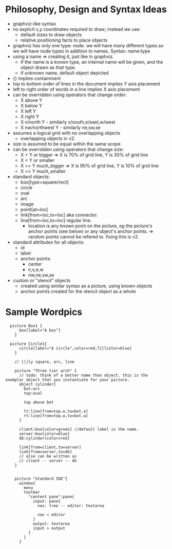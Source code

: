 Philosophy, Design and Syntax Ideas
===================================
- graphviz-like syntax
- no explicit x,y coordinates required to draw; instead we use:
  - default sizes to draw objects
  - relative positioning facts to place objects
- graphviz has only one type: node. we will have many different types.so we will have node types in addition to names.
  Syntax: name:type
- using a name => creating it, just like in graphviz.
  - if the name is a known type, an internal name will be given, and the object drawn as that type.
  - if unknown name, default object depicted
- {} implies containment
- top to bottom order of lines in the document implies Y axis placement
- left to right order of words in a line impliex X axis placement
- can be overridden using operators that change order:
  - X above Y
  - X below Y
  - X left Y
  - X right Y
  - X n/north Y - similarly s/south,e/east,w/west
  - X nw/northwest Y - similarly ne,sw,se
- assumes a logical grid with no overlapping objects
  - overlapping objects in v2.
- size is assumed to be equal within the same scope
- can be overridden using operators that change size:
  - X > Y or bigger => X is 70% of grid line, Y is 30% of grid line
  - X < Y or smaller
  - X >> Y much_bigger  => X is 90% of grid line, Y is 10% of grid line
  - X << Y much_smaller
- standard objects:
  - box[type=square/rect]
  - circle
  - oval
  - arc
  - image
  - point[at=loc]
  - link[from=loc,to=loc] aka connector.
  - line[from=loc,to=loc] regular line.
    - location is any known point on the picture, eg the picture's anchor points (see below) or any object's anchor points.
      => random points cannot be refered to. fixing this is v2.
- standard attributes for all objects:
  - id
  - label
  - anchor points:
    - center
    - n,s,e,w
    - nw,ne,sw,se
- custom or "stencil" objects
  - created using similar syntax as a picture, using known objects
  - anchor points created for the stencil object as a whole
  

Sample Wordpics
===============

      picture Box1 {
          box[label="A box"]
        }

      picture Circle1{
          circle[label="A circle",color=red,fillcolor=blue]
        }
        
        // |||ly square, arc, line
        
        picture "Three tier arch" {
          // todo: think of a better name than object. this is the exemplar object that you instantiate for your picture.
          object cylinder{
            bot:arc
            top:oval  
        
            top above bot
            
            lt:line[from=top.e,to=bot.e]
            rt:line[from=top.w,to=bot.w]
          }
          
          client:box[color=green] //default label is the name.
          server:box[color=blue]
          db:cylinder[color=red]
          
          link[from=client,to=server]
          link[from=server,to=db]
          // also can be written as
          // client -- server -- db
        }
        

        picture "Standard IDE"{
          window{
            menu
            toolbar
              "content pane":pane{
                input: pane{
                  nav: tree -- editor: textarea
                  
                  nav < editor
                }
                output: textarea
                input > output
              }
            }
          }
